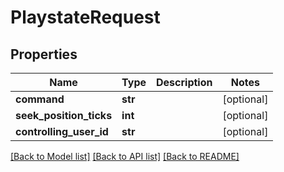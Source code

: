 # PlaystateRequest

## Properties
Name | Type | Description | Notes
------------ | ------------- | ------------- | -------------
**command** | **str** |  | [optional] 
**seek_position_ticks** | **int** |  | [optional] 
**controlling_user_id** | **str** |  | [optional] 

[[Back to Model list]](../README.md#documentation-for-models) [[Back to API list]](../README.md#documentation-for-api-endpoints) [[Back to README]](../README.md)

